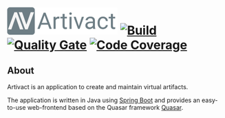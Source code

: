 # <img src="https://raw.githubusercontent.com/arassec/artivact/main/frontend/src/assets/artivact-logo-text-small.png" width="256"> [![Build](https://github.com/arassec/artivact/actions/workflows/build.yml/badge.svg)](https://github.com/arassec/artivact/actions/workflows/build.yml) [![Quality Gate](https://img.shields.io/sonar/quality_gate/arassec_artivact?server=http%3A%2F%2Fsonarcloud.io)](https://sonarcloud.io/dashboard?id=arassec_artivact) [![Code Coverage](https://img.shields.io/sonar/coverage/arassec_artivact?server=http%3A%2F%2Fsonarcloud.io)](https://sonarcloud.io/component_measures?id=arassec_artivact&metric=coverage&view=treemap)

## About

Artivact is an application to create and maintain virtual artifacts. 

The application is written in Java using [Spring Boot](https://spring.io/projects/spring-boot) and provides an easy-to-use web-frontend based on the Quasar framework [Quasar](https://quasar.dev/).
